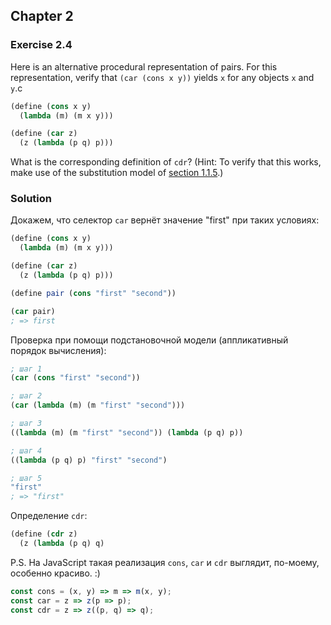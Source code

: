 ## Chapter 2

### Exercise 2.4

Here is an alternative procedural representation of pairs. For this representation, verify that `(car (cons x y))` yields `x` for any objects `x` and `y`.c

```scheme
(define (cons x y)
  (lambda (m) (m x y)))

(define (car z)
  (z (lambda (p q) p)))
```

What is the corresponding definition of `cdr`? (Hint: To verify that this works, make use of the substitution model of [section 1.1.5](https://mitpress.mit.edu/sites/default/files/sicp/full-text/book/book-Z-H-10.html#%_sec_1.1.5).)

### Solution

Докажем, что селектор `car` вернёт значение "first" при таких условиях:

```scheme
(define (cons x y)
  (lambda (m) (m x y)))

(define (car z)
  (z (lambda (p q) p)))

(define pair (cons "first" "second"))

(car pair)
; => first
```

Проверка при помощи подстановочной модели (аппликативный порядок вычисления):

```scheme
; шаг 1
(car (cons "first" "second"))

; шаг 2
(car (lambda (m) (m "first" "second")))

; шаг 3
((lambda (m) (m "first" "second")) (lambda (p q) p))

; шаг 4
((lambda (p q) p) "first" "second")

; шаг 5
"first"
; => "first"
```

Определение `cdr`:

```scheme
(define (cdr z)
  (z (lambda (p q) q)
```

P.S. На JavaScript такая реализация `cons`, `car` и `cdr` выглядит, по-моему, особенно красиво. :)

```javascript
const cons = (x, y) => m => m(x, y);
const car = z => z(p => p);
const cdr = z => z((p, q) => q);
```


